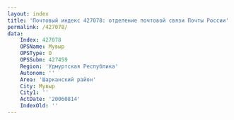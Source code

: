 ```yaml
---
layout: index
title: 'Почтовый индекс 427078: отделение почтовой связи Почты России'
permalink: /427078/
data:
    Index: 427078
    OPSName: Мувыр
    OPSType: О
    OPSSubm: 427459
    Region: 'Удмуртская Республика'
    Autonom: ''
    Area: 'Шарканский район'
    City: Мувыр
    City1: ''
    ActDate: '20060814'
    IndexOld: ''
---
```

